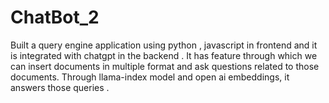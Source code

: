 # ChatBot_2
Built a query engine application using python , javascript in frontend and it is integrated with chatgpt in the backend .
It has feature through which we can insert documents in multiple format and ask questions related to those documents.
Through llama-index model and open ai embeddings, it answers those queries .  

